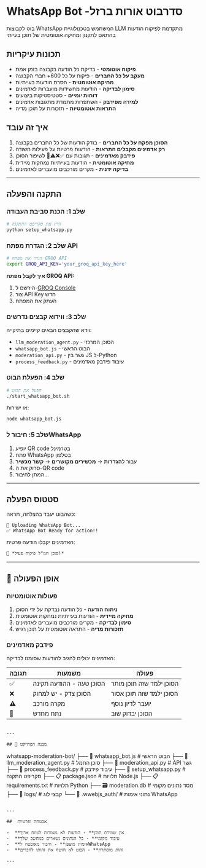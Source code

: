 # WhatsApp Bot -סדרבוט אורות ברזל 

בוט לקבוצות WhatsApp המשתמש בטכנולוגיית LLM מתקדמת לפיקוח הודעות בהתאם לתקנון ומחיקה אוטומטית של תוכן בעייתי

## תכונות עיקריות

- **פיקוח אוטומטי** - בדיקת כל הודעה בקבוצה בזמן אמת
- **מעקב על כל החברים** - פיקוח על כל 600+ חברי הקבוצה
- **מחיקה אוטומטית** - הסרת הודעות בעייתיות
- **סימון לבדיקה** - הודעות מחשידות מועברות לאדמינים
- **דוחות יומיים** - סטטיסטיקות ביצועים
- **למידה מפידבק** - השתפרות מתמדת מתגובות אדמינים
- **התראות אוטומטיות** - תזכורות על תוכן מדיה

## איך זה עובד

1. **הסוכן מפקח על כל החברים** - בודק הודעות של כל החברים בקבוצה
2. **רק אדמינים מקבלים התראות** - הודעות פרטיות על פעילות חשודה
3. **פידבק מאדמינים** - תגובות עם ✅❌⚠️🔄 לשיפור הסוכן
4. **מחיקה אוטומטית** - הודעות בעייתיות נמחקות מיידית
5. **בדיקה ידנית** - מקרים מורכבים מועברים לאדמינים

---

## התקנה והפעלה

### שלב 1: הכנת סביבת העבודה

```bash
# הרץ את סקריפט ההתקנה
python setup_whatsapp.py
```

### שלב 2: הגדרת מפתח API

```bash
# הגדר את מפתח GROQ API
export GROQ_API_KEY='your_groq_api_key_here'
```

**איך לקבל מפתח GROQ API:**
1. הירשם ל-[GROQ Console](https://console.groq.com)
2. צור API Key חדש
3. העתק את המפתח

### שלב 3: ווידוא קבצים נדרשים

וודא שהקבצים הבאים קיימים בתיקייה:
-  `llm_moderation_agent.py` - הסוכן המרכזי
-  `whatsapp_bot.js` - הבוט הראשי
-  `moderation_api.py` - גשר בין JS ל-Python
-  `process_feedback.py` - עיבוד פידבק מאדמינים

### שלב 4: הפעלת הבוט

```bash
# הפעל את הבוט
./start_whatsapp_bot.sh
```

או ישירות:
```bash
node whatsapp_bot.js
```

### שלב 5: חיבור לWhatsApp

1. יופיע QR code בטרמינל
2. פתח WhatsApp בטלפון
3. עבור ל**הגדרות** → **מכשירים מקושרים** → **קשר מכשיר**
4. סרוק את ה-QR code
5. המתן לחיבור...

---

## סטטוס הפעלה

כשהבוט יעבד בהצלחה, תראה:

```
🤖 Uploading WhatsApp Bot...
✅ WhatsApp Bot Ready for action!!
```

האדמינים יקבלו הודעה פרטית:
```
🤖 *סוכן חמ"ל פיקוח פעיל!*
```

---

## 🔧 אופן הפעולה

### פעולות אוטומטיות

1. **ניתוח הודעה** - כל הודעה נבדקת על ידי הסוכן
2. **מחיקה מיידית** - הודעות בעייתיות נמחקות אוטומטית
3. **סימון לבדיקה** - מקרים מורכבים מועברים לאדמינים
4. **תזכורות מדיה** - התראה אוטומטית על תוכן רגיש

### פידבק מאדמינים

האדמינים יכולים להגיב להודעות שסומנו לבדיקה:

| תגובה | משמעות | פעולה |
|--------|---------|-------|
| ✅ | הסוכן טעה - ההודעה תקינה | הסוכן ילמד שזה תוכן מותר |
| ❌ | הסוכן צדק - יש למחוק | הסוכן ילמד שזה תוכן אסור |
| ⚠️ | מקרה מורכב | יועבר לדיון נוסף |
| 🔄 | נתח מחדש | הסוכן יבדוק שוב |

```

---

## 📂 מבנה הפרויקט

```
whatsapp-moderation-bot/
├── 📄 whatsapp_bot.js          # הבוט הראשי
├── 🐍 llm_moderation_agent.py  # סוכן החמל
├── 🐍 moderation_api.py        # API גשר
├── 🐍 process_feedback.py      # עיבוד פידבק
├── 🐍 setup_whatsapp.py        # סקריפט התקנה
├── 📋 package.json             # תלויות Node.js
├── 📋 requirements.txt         # תלויות Python
├── 🗃️ moderation.db           # מסד נתונים מקומי
├── 📁 logs/                   # קבצי לוג
└── 📁 .wwebjs_auth/           # נתוני אימות WhatsApp
```

---

##  אבטחה ופרטיות

-  **אין שמירת תוכן** - הודעות לא נשמרות לטווח ארוך
-  **עיבוד מקומי** - כל הנתונים נשארים במחשב שלך
-  **אימות מוצפן** - חיבור מאובטח לWhatsApp
-  **זהות מוסתרת** - הבוט לא חושף את זהותו לחברים

---
